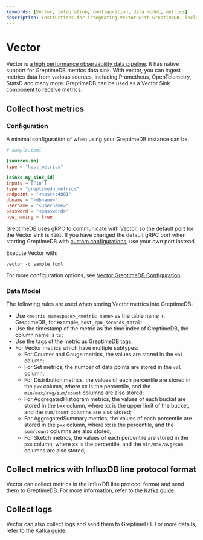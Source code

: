 ```yaml
---
keywords: [Vector, integration, configuration, data model, metrics]
description: Instructions for integrating Vector with GreptimeDB, including configuration, data model mapping, and example configurations.
---
```


# Vector

Vector is [a high performance observability data
pipeline](https://vector.dev). It has native support for GreptimeDB metrics data
sink. With vector, you can ingest metrics data from various sources, including
Prometheus, OpenTelemetry, StatsD and many more.
GreptimeDB can be used as a Vector Sink component to receive metrics. 

## Collect host metrics

### Configuration

A minimal configuration of when using your GreptimeDB instance can be:

```toml
# sample.toml

[sources.in]
type = "host_metrics"

[sinks.my_sink_id]
inputs = ["in"]
type = "greptimedb_metrics"
endpoint = "<host>:4001"
dbname = "<dbname>"
username = "<username>"
password = "<password>"
new_naming = true
```

GreptimeDB uses gRPC to communicate with Vector, so the default port for the Vector sink is `4001`.
If you have changed the default gRPC port when starting GreptimeDB with [custom configurations](/user-guide/deployments/configuration.md#configuration-file), use your own port instead.

Execute Vector with:

```
vector -c sample.toml
```

For more configuration options, see [Vector GreptimeDB
Configuration](https://vector.dev/docs/reference/configuration/sinks/greptimedb_metrics/).

### Data Model

The following rules are used when storing Vector metrics into GreptimeDB:

- Use `<metric namespace>_<metric name>` as the table name in GreptimeDB, for example, `host_cpu_seconds_total`;
- Use the timestamp of the metric as the time index of GreptimeDB, the column name is `ts`;
- Use the tags of the metric as GreptimeDB tags;
- For Vector metrics which have multiple subtypes:
  - For Counter and Gauge metrics, the values are stored in the `val` column;
  - For Set metrics, the number of data points are stored in the `val` column;
  - For Distribution metrics, the values of each percentile are stored in the `pxx` column, where xx is the percentile, and the `min/max/avg/sum/count` columns are also stored;
  - For AggregatedHistogram metrics, the values of each bucket are stored in the `bxx` column, where xx is the upper limit of the bucket, and the `sum/count` columns are also stored;
  - For AggregatedSummary metrics, the values of each percentile are stored in the `pxx` column, where xx is the percentile, and the `sum/count` columns are also stored;
  - For Sketch metrics, the values of each percentile are stored in the `pxx` column, where xx is the percentile, and the `min/max/avg/sum` columns are also stored;

## Collect metrics with InfluxDB line protocol format

Vector can collect metrics in the InfluxDB line protocol format and send them to GreptimeDB. For more information, refer to the [Kafka guide](/user-guide/ingest-data/for-observability/kafka.md#metrics).

## Collect logs

Vector can also collect logs and send them to GreptimeDB. For more details, refer to the [Kafka guide](/user-guide/ingest-data/for-observability/kafka.md#logs).

